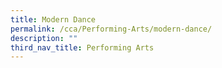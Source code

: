 ```yaml
---
title: Modern Dance
permalink: /cca/Performing-Arts/modern-dance/
description: ""
third_nav_title: Performing Arts
---
```


